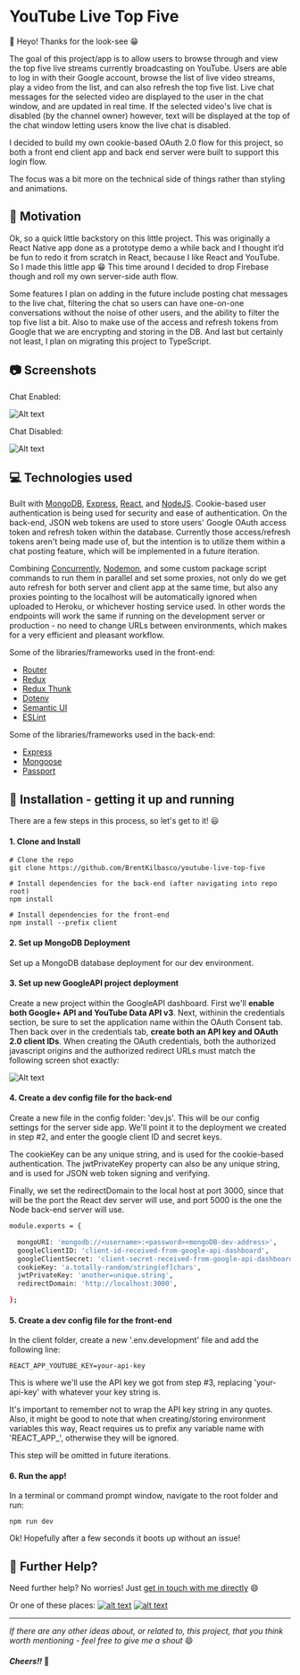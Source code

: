 
[1.1]: http://i.imgur.com/tXSoThF.png (twitter icon with padding)
[2.1]: http://i.imgur.com/P3YfQoD.png (facebook icon with padding)
[3.1]: http://i.imgur.com/0o48UoR.png (github icon with padding)


[1.2]: http://i.imgur.com/wWzX9uB.png (twitter icon without padding)
[2.2]: http://i.imgur.com/fep1WsG.png (facebook icon without padding)
[3.2]: http://i.imgur.com/9I6NRUm.png (github icon without padding)


[1]: http://www.twitter.com/BrentKilbasco
[2]: http://www.facebook.com/bkilbasco
[3]: http://www.github.com/BrentKilbasco



# YouTube Live Top Five


👋 Heyo! Thanks for the look-see 😁

The goal of this project/app is to allow users to browse through and view the top five live streams currently broadcasting on YouTube. Users are able to log in with their Google account, browse the list of live video streams, play a video from the list, and can also refresh the top five list. Live chat messages for the selected video are displayed to the user in the chat window, and are updated in real time. If the selected video's live chat is disabled (by the channel owner) however, text will be displayed at the top of the chat window letting users know the live chat is disabled. 

I decided to build my own cookie-based OAuth 2.0 flow for this project, so both a front end client app and back end server were built to support this login flow. 

The focus was a bit more on the technical side of things rather than styling and animations. 


## 🧠 Motivation
Ok, so a quick little backstory on this little project. This was originally a React Native app done as a prototype demo a while back and I thought it’d be fun to redo it from scratch in React, because I like React and YouTube. So I made this little app 😁 This time around I decided to drop Firebase though and roll my own server-side auth flow. 

Some features I plan on adding in the future include posting chat messages to the live chat, filtering the chat so users can have one-on-one conversations without the noise of other users, and the ability to filter the top five list a bit. Also to make use of the access and refresh tokens from Google that we are encrypting and storing in the DB. And last but certainly not least, I plan on migrating this project to TypeScript.

## 📷 Screenshots

Chat Enabled:

![Alt text](screenshots/ScreenShot_1[600].jpg?raw=false "Screen Shot 1")


Chat Disabled:

![Alt text](screenshots/ScreenShot_2[600].jpg?raw=true "Screen Shot 2")



## 💻 Technologies used

Built with [MongoDB](https://www.mongodb.com/), [Express](https://www.npmjs.com/package/express), [React](https://reactjs.org/), and [NodeJS](https://nodejs.org). Cookie-based user authentication is being used for security and ease of authentication. On the back-end, JSON web tokens are used to store users' Google OAuth access token and refresh token within the database. Currently those access/refresh tokens aren't being made use of, but the intention is to utilize them within a chat posting feature, which will be implemented in a future iteration.

Combining [Concurrently](https://www.npmjs.com/package/concurrently), [Nodemon](https://www.npmjs.com/package/nodemon), and some custom package script commands to run them in parallel and set some proxies, not only do we get auto refresh for both server and client app at the same time, but also any proxies pointing to the localhost will be automatically ignored when uploaded to Heroku, or whichever hosting service used. In other words the endpoints will work the same if running on the development server or production - no need to change URLs between environments, which makes for a very efficient and pleasant workflow.

Some of the libraries/frameworks used in the front-end:
- [Router](https://www.npmjs.com/package/router)
- [Redux](https://www.npmjs.com/package/redux)
- [Redux Thunk](https://www.npmjs.com/package/redux-thunk)
- [Dotenv](https://www.npmjs.com/package/dotenv)
- [Semantic UI](https://semantic-ui.com/)
- [ESLint](https://www.npmjs.com/package/eslint)


Some of the libraries/frameworks used in the back-end:

- [Express](https://www.npmjs.com/package/express)
- [Mongoose](https://www.npmjs.com/package/mongoose)
- [Passport](https://www.npmjs.com/package/passport)


## 🚀 Installation - getting it up and running

There are a few steps in this process, so let's get to it! 😃

#### 1. Clone and Install
```
# Clone the repo
git clone https://github.com/BrentKilbasco/youtube-live-top-five

# Install dependencies for the back-end (after navigating into repo root)
npm install

# Install dependencies for the front-end
npm install --prefix client

```

#### 2. Set up MongoDB Deployment
Set up a MongoDB database deployment for our dev environment.

#### 3. Set up new GoogleAPI project deployment
Create a new project within the GoogleAPI dashboard. First we'll **enable both Google+ API and YouTube Data API v3**. Next, withinin the credentials section, be sure to set the application name within the OAuth Consent tab. Then back over in the credentials tab, **create both an API key and OAuth 2.0 client IDs**. When creating the OAuth credentials, both the authorized javascript origins and the authorized redirect URLs must match the following screen shot exactly:


![Alt text](screenshots/OAuth_Redirects.jpg?raw=true "OAuth Redirects")

#### 4. Create a dev config file for the back-end

Create a new file in the config folder: 'dev.js'. This will be our config settings for the server side app. We'll point it to the deployment we created in step #2, and enter the google client ID and secret keys. 

The cookieKey can be any unique string, and is used for the cookie-based authentication. The jwtPrivateKey property can also be any unique string, and is used for JSON web token signing and verifying. 

Finally, we set the redirectDomain to the local host at port 3000, since that will be the port the React dev server will use, and port 5000 is the one the Node back-end server will use.

```bash
module.exports = {

  mongoURI: 'mongodb://<username>:<password><mongoDB-dev-address>',
  googleClientID: 'client-id-received-from-google-api-dashboard',
  googleClientSecret: 'client-secret-received-from-google-api-dashboard',
  cookieKey: 'a.totally-random/string(of]chars',
  jwtPrivateKey: 'another=unique.string',
  redirectDomain: 'http://localhost:3000',

};
```

#### 5. Create a dev config file for the front-end

In the client folder, create a new '.env.development' file and add the following line:
```
REACT_APP_YOUTUBE_KEY=your-api-key
```

This is where we'll use the API key we got from step #3, replacing 'your-api-key' with whatever your key string is.

It's important to remember not to wrap the API key string in any quotes. Also, it might be good to note that when creating/storing environment variables this way, React requires us to prefix any variable name with 'REACT\_APP\_', otherwise they will be ignored. 

This step will be omitted in future iterations. 

#### 6. Run the app!
In a terminal or command prompt window, navigate to the root folder and run:
```
npm run dev
```

Ok! Hopefully after a few seconds it boots up without an issue! 


## 👊 Further Help?

Need further help? No worries! Just [get in touch with me directly](http://portfolio.bkilbasco.com) 😄

Or one of these places:   [![alt text][1.2]][1] [![alt text][2.2]][2]

---

_If there are any other ideas about, or related to, this project, that you think worth mentioning - feel free to give me a shout_ 😄  

#### _Cheers!!_ 🍻 


